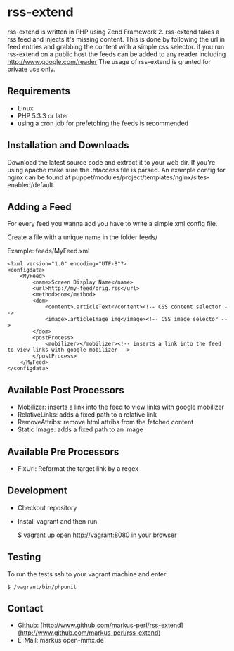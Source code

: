 rss-extend
==========

rss-extend is written in PHP using Zend Framework 2. rss-extend takes a rss feed and injects it's missing content.
This is done by following the url in feed  entries and grabbing the content with a simple css selector.
if you run rss-extend on a public host the feeds can be added to any reader including http://www.google.com/reader
The usage of rss-extend is granted for private use only.


Requirements
------------

* Linux
* PHP 5.3.3 or later
* using a cron job for prefetching the feeds is recommended


Installation and Downloads
--------------------------

Download the latest source code and extract it to your web dir. If you're using apache make sure the .htaccess file is parsed. An example config for nginx
can be found at puppet/modules/project/templates/nginx/sites-enabled/default.

Adding a Feed
-------------

For every feed you wanna add you have to write a simple xml config file.

Create a file with a unique name in the folder feeds/

Example: feeds/MyFeed.xml

    <?xml version="1.0" encoding="UTF-8"?>
    <configdata>
        <MyFeed>
            <name>Screen Display Name</name>
            <url>http://my-feed/orig.rss</url>
            <method>dom</method>
            <dom>
                <content>.articleText</content><!-- CSS content selector -->
                <image>.articleImage img</image><!-- CSS image selector -->
            </dom>
            <postProcess>
                <mobilizer></mobilizer><!-- inserts a link into the feed to view links with google mobilizer -->
            </postProcess>
        </MyFeed>
    </configdata>

Available Post Processors
-------------------------

- Mobilizer: inserts a link into the feed to view links with google mobilizer
- RelativeLinks: adds a fixed path to a relative link
- RemoveAttribs: remove html attribs from the fetched content
- Static Image: adds a fixed path to an image

Available Pre Processors
-------------------------

- FixUrl: Reformat the target link by a regex

Development
----------

* Checkout repository
* Install vagrant and then run

    $ vagrant up
    open http://vagrant:8080 in your browser


Testing
-------

To run the tests ssh to your vagrant machine and enter:

    $ /vagrant/bin/phpunit


Contact
-------
* Github: [http://www.github.com/markus-perl/rss-extend](http://www.github.com/markus-perl/rss-extend)
* E-Mail: markus <at> open-mmx.de
